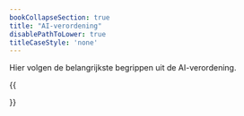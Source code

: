 ```yaml
---
bookCollapseSection: true
title: "AI-verordening"
disablePathToLower: true
titleCaseStyle: 'none'
---
```


Hier volgen de belangrijkste begrippen uit de AI-verordening.

{{<section summary >}}
